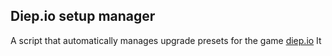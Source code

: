 ## Diep.io setup manager
A script that automatically manages upgrade presets for the game [diep.io](diep.io)
It